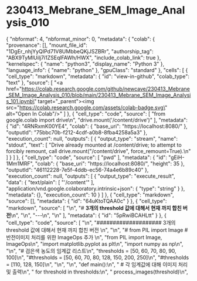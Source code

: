 # 230413_Mebrane_SEM_Image_Analysis_010


{
  "nbformat": 4,
  "nbformat_minor": 0,
  "metadata": {
    "colab": {
      "provenance": [],
      "mount_file_id": "1DgEr_nhjYyQIPd71V8UMbbeQKjJSZBRr",
      "authorship_tag": "ABX9TyMlUilj7i1ZSEqlFAWh/HWX",
      "include_colab_link": true
    },
    "kernelspec": {
      "name": "python3",
      "display_name": "Python 3"
    },
    "language_info": {
      "name": "python"
    },
    "gpuClass": "standard"
  },
  "cells": [
    {
      "cell_type": "markdown",
      "metadata": {
        "id": "view-in-github",
        "colab_type": "text"
      },
      "source": [
        "<a href=\"https://colab.research.google.com/github/newcave/230413_Mebrane_SEM_Image_Analysis_010/blob/main/230413_Mebrane_SEM_Image_Analysis_101.ipynb\" target=\"_parent\"><img src=\"https://colab.research.google.com/assets/colab-badge.svg\" alt=\"Open In Colab\"/></a>"
      ]
    },
    {
      "cell_type": "code",
      "source": [
        "from google.colab import drive\n",
        "drive.mount('/content/drive')"
      ],
      "metadata": {
        "id": "4RNRxmK00YE4",
        "colab": {
          "base_uri": "https://localhost:8080/"
        },
        "outputId": "75bbc70b-f212-4cdf-a0b8-8fba4258a5a3"
      },
      "execution_count": null,
      "outputs": [
        {
          "output_type": "stream",
          "name": "stdout",
          "text": [
            "Drive already mounted at /content/drive; to attempt to forcibly remount, call drive.mount(\"/content/drive\", force_remount=True).\n"
          ]
        }
      ]
    },
    {
      "cell_type": "code",
      "source": [
        "pwd"
      ],
      "metadata": {
        "id": "gEiH-1Mm1MRF",
        "colab": {
          "base_uri": "https://localhost:8080/",
          "height": 35
        },
        "outputId": "46112228-7e5f-4ddb-ec56-74a4e6b89c40"
      },
      "execution_count": null,
      "outputs": [
        {
          "output_type": "execute_result",
          "data": {
            "text/plain": [
              "'/content'"
            ],
            "application/vnd.google.colaboratory.intrinsic+json": {
              "type": "string"
            }
          },
          "metadata": {},
          "execution_count": 10
        }
      ]
    },
    {
      "cell_type": "markdown",
      "source": [],
      "metadata": {
        "id": "64uKtoTQAA0c"
      }
    },
    {
      "cell_type": "markdown",
      "source": [
        "\n",
        "# **3개의 threshold 값에 대해서 현재 까지 합친 버전**\n",
        "\n",
        "---\n",
        "\n"
      ],
      "metadata": {
        "id": "5pRwiBCAHLtt"
      }
    },
    {
      "cell_type": "code",
      "source": [
        "\n",
        "#################### 3개의 threshold 값에 대해서 현재 까지 합친 버전 \n",
        "\n",
        "# from PIL import Image # 반전이미지 처리를 위한 ImageOps 추가 \n",
        "from PIL import Image, ImageOps\n",
        "import matplotlib.pyplot as plt\n",
        "import numpy as np\n",
        "\n",
        "# 검은색 농도의 임계값 리스트\n",
        "thresholds = [50, 60, 70, 80, 90, 100]\n",
        "#thresholds = [50, 60, 70, 80, 128, 150, 200, 250]\n",
        "#thresholds = [110, 128, 150]\n",
        "\n",
        "\n",
        "def main():\n",
        "    # 각 임계값에 대해 이미지 처리 및 출력\n",
        "    for threshold in thresholds:\n",
        "        process_images(threshold)\n",
